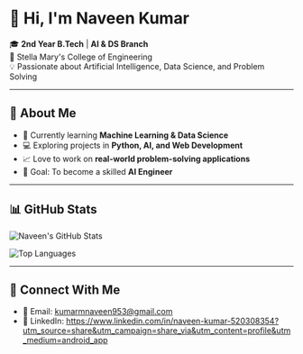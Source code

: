 # 👋 Hi, I'm Naveen Kumar  

🎓 **2nd Year B.Tech** | **AI & DS Branch**  
🏫 Stella Mary's College of Engineering  
💡 Passionate about Artificial Intelligence, Data Science, and Problem Solving  

---

## 🚀 About Me  
- 🌱 Currently learning **Machine Learning & Data Science**  
- 💻 Exploring projects in **Python, AI, and Web Development**  
- 📈 Love to work on **real-world problem-solving applications**  
- 🎯 Goal: To become a skilled **AI Engineer**  

---

## 📊 GitHub Stats  
![Naveen's GitHub Stats](https://github-readme-stats.vercel.app/api?username=USERNAME&show_icons=true&theme=radical)  

![Top Languages](https://github-readme-stats.vercel.app/api/top-langs/?username=USERNAME&layout=compact&theme=radical)  

---

## 🔗 Connect With Me  
- 📧 Email: kumarmnaveen953@gmail.com
- 💼 LinkedIn: https://www.linkedin.com/in/naveen-kumar-520308354?utm_source=share&utm_campaign=share_via&utm_content=profile&utm_medium=android_app
